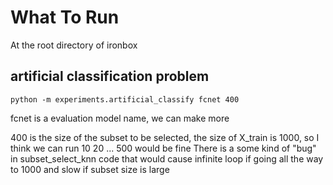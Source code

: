 # What To Run

At the root directory of ironbox

## artificial classification problem

    python -m experiments.artificial_classify fcnet 400

fcnet is a evaluation model name, we can make more

400 is the size of the subset to be selected, the size of X\_train is 1000, so
I think we can run 10 20 ... 500 would be fine There is a some kind of "bug" in
subset\_select\_knn code that would cause infinite loop if going all the way to
1000 and slow if subset size is large

